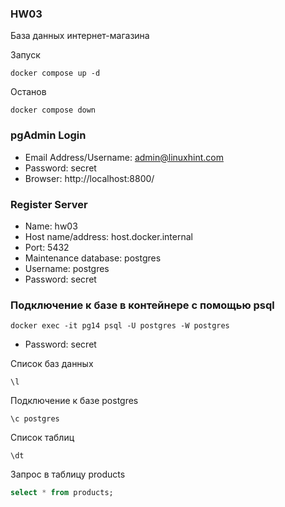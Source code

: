 ### HW03
База данных интернет-магазина

Запуск
```shell
docker compose up -d
```

Останов
```shell
docker compose down
```

### pgAdmin Login
- Email Address/Username: admin@linuxhint.com
- Password: secret
- Browser: http://localhost:8800/

### Register Server
- Name: hw03
- Host name/address: host.docker.internal
- Port: 5432
- Maintenance database: postgres
- Username: postgres
- Password: secret

### Подключение к базе в контейнере с помощью psql
```shell
docker exec -it pg14 psql -U postgres -W postgres
```
- Password: secret

Список баз данных
```
\l
```
Подключение к базе postgres
```
\c postgres
```
Список таблиц
```
\dt
```
Запрос в таблицу products
```sql
select * from products;
```
